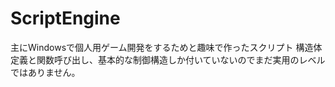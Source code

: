 ScriptEngine
============

主にWindowsで個人用ゲーム開発をするためと趣味で作ったスクリプト
構造体定義と関数呼び出し、基本的な制御構造しか付いていないのでまだ実用のレベルではありません。

